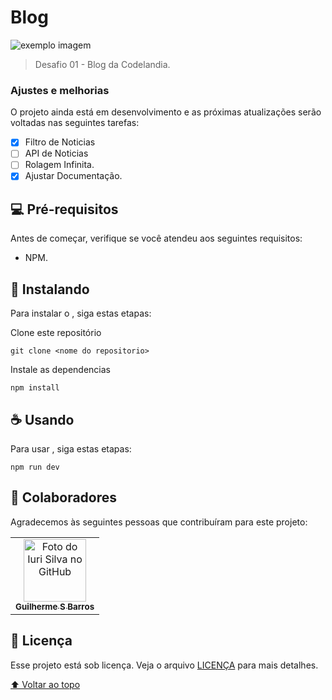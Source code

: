 # Blog

<!---Esses são exemplos. Veja https://shields.io para outras pessoas ou para personalizar este conjunto de escudos. Você pode querer incluir dependências, status do projeto e informações de licença aqui--->

<img src="exemplo-image.png" alt="exemplo imagem">

> Desafio 01 - Blog da Codelandia.

### Ajustes e melhorias

O projeto ainda está em desenvolvimento e as próximas atualizações serão voltadas nas seguintes tarefas:

- [x] Filtro de Noticias
- [ ] API de Noticias
- [ ] Rolagem Infinita.
- [x] Ajustar Documentação.

## 💻 Pré-requisitos

Antes de começar, verifique se você atendeu aos seguintes requisitos:
<!---Estes são apenas requisitos de exemplo. Adicionar, duplicar ou remover conforme necessário--->
* NPM.

## 🚀 Instalando <Blog>

Para instalar o <Blog>, siga estas etapas:


Clone este repositório
```
git clone <nome do repositorio>
```

Instale as dependencias
```
npm install 
```

## ☕ Usando <Blog>

Para usar <Blog>, siga estas etapas:

```
npm run dev
```

## 🤝 Colaboradores

Agradecemos às seguintes pessoas que contribuíram para este projeto:

<table>
  <tr>
    <td align="center">
      <a href="#">
        <img src="https://avatars.githubusercontent.com/u/66280834?v=4" width="100px;" alt="Foto do Iuri Silva no GitHub"/><br>
        <sub>
          <b>Guilherme S Barros</b>
        </sub>
      </a>
    </td>
  </tr>
</table>

## 📝 Licença

Esse projeto está sob licença. Veja o arquivo [LICENÇA](LICENSE.md) para mais detalhes.

[⬆ Voltar ao topo](#blog)<br>